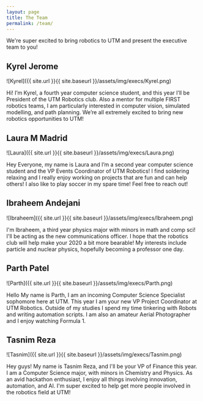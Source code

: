 ```yaml
---
layout: page
title: The Team
permalink: /team/
---
```


We're super excited to bring robotics to UTM and present the executive team to you!

## Kyrel Jerome

![Kyrel]({{ site.url }}{{ site.baseurl }}/assets/img/execs/Kyrel.png)

Hi! I’m Kyrel, a fourth year computer science student, and this year I’ll be President of the UTM Robotics club. Also a mentor for multiple FIRST robotics teams, I am particularly interested in computer vision, simulated modelling, and path planning. We’re all extremely excited to bring new robotics opportunities to UTM!

## Laura M Madrid

![Laura]({{ site.url }}{{ site.baseurl }}/assets/img/execs/Laura.png)

Hey Everyone, my name is Laura and I’m a second year computer science student and the VP Events Coordinator of UTM Robotics! I find soldering relaxing and I really enjoy working on projects that are fun and can help others! I also like to play soccer in my spare time! Feel free to reach out!

## Ibraheem Andejani

![Ibraheem]({{ site.url }}{{ site.baseurl }}/assets/img/execs/Ibraheem.png)

I'm Ibraheem, a third year physics major with minors in math and comp sci! I'll be acting as the new communications officer. I hope that the robotics club will help make your 2020 a bit more bearable! My interests include particle and nuclear physics, hopefully becoming a professor one day.

## Parth Patel

![Parth]({{ site.url }}{{ site.baseurl }}/assets/img/execs/Parth.png)

Hello My name is Parth, I am an incoming Computer Science Specialist sophomore here at UTM. This year I am your new VP Project Coordinator at UTM Robotics. Outside of my studies I spend my time tinkering with Robots and writing automation scripts. I am also an amateur Aerial Photographer and I enjoy watching Formula 1.

## Tasnim Reza

![Tasnim]({{ site.url }}{{ site.baseurl }}/assets/img/execs/Tasnim.png)

Hey guys! My name is Tasnim Reza, and I'll be your VP of Finance this year. I am a Computer Science major, with minors in Chemistry and Physics. As an avid hackathon enthusiast, I enjoy all things involving innovation, automation, and AI. I'm super excited to help get more people involved in the robotics field at UTM!

